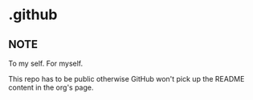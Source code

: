 # .github

## NOTE

To my self. For myself.

This repo has to be public otherwise GitHub won't pick up the README content in the org's page.
